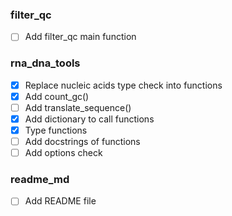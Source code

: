 ### filter_qc

- [ ] Add filter_qc main function

### rna_dna_tools

- [x] Replace nucleic acids type check into functions
- [x] Add count_gc()
- [ ] Add translate_sequence()
- [x] Add dictionary to call functions
- [x] Type functions
- [ ] Add docstrings of functions
- [ ] Add options check
  
### readme_md

- [ ] Add README file
